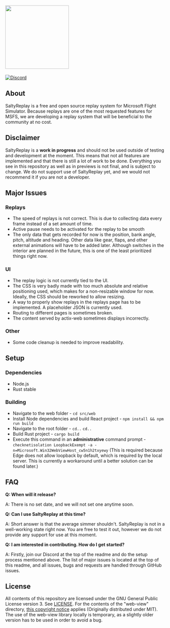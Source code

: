 # <img src="https://cdn.discordapp.com/attachments/787690098497945600/787693736452423690/salty_big_nobg.png" placeholder="SaltyReplay" width="200"/>

[![Discord](https://img.shields.io/discord/698720578055700650?label=&logo=discord&logoColor=ffffff&color=7389D8&labelColor=6A7EC2&style=flat-square)](https://discord.gg/S4PJDwk)

## About
SaltyReplay is a free and open source replay system for Microsoft Flight Simulator. Because replays are one of the most requested features for MSFS, we are developing a replay system that will be beneficial to the community at no cost.

## Disclaimer
SaltyReplay is a **work in progress** and should not be used outside of testing and development at the moment. This means that not all features are implemented and that there is still a lot of work to be done. Everything you see in this repository as well as in previews is not final, and is subject to change. We do not support use of SaltyReplay yet, and we would not recommend it if you are not a developer.

## Major Issues
### Replays
* The speed of replays is not correct. This is due to collecting data every frame instead of a set amount of time.
* Active pause needs to be activated for the replay to be smooth
* The only data that gets recorded for now is the position, bank angle, pitch, altitude and heading. Other data like gear, flaps, and other external animations will have to be added later. Although switches in the interior are planned in the future, this is one of the least prioritized things right now.
### UI
* The replay logic is not currently tied to the UI. 
* The CSS is very badly made with too much absolute and relative positioning used, which makes for a non-resizable window for now. Ideally, the CSS should be reworked to allow resizing.
* A way to properly show replays in the replays page has to be implemented. A placeholder JSON is currently used.
* Routing to different pages is sometimes broken.
* The content served by actix-web sometimes displays incorrectly.
### Other
* Some code cleanup is needed to improve readability.

## Setup
### Dependencies
* Node.js
* Rust stable
### Building
* Navigate to the web folder -  `cd src/web`
* Install Node dependencies and build React project - `npm install && npm run build`
* Navigate to the root folder - `cd..` `cd..`
* Build Rust project - `cargo build`
* Execute this command in an **administrative** command prompt - `checknetisolation LoopbackExempt -a -n=Microsoft.Win32WebViewHost_cw5n1h2txyewy` (This is required because Edge does not allow loopback by default, which is required by the local server. This is currently a workaround until a better solution can be found later.)

## FAQ
**Q: When will it release?**

A: There is no set date, and we will not set one anytime soon.

**Q: Can I use SaltyReplay at this time?**

A: Short answer is that the average simmer shouldn't. SaltyReplay is not in a well-working state right now. You are free to test it out, however we do not provide any support for use at this moment. 

**Q: I am interested in contributing. How do I get started?**

A: Firstly, join our Discord at the top of the readme and do the setup process mentioned above. The list of major issues is located at the top of this readme, and all issues, bugs and requests are handled through GitHub issues. 

## License
All contents of this repository are licensed under the GNU General Public License version 3. See [LICENSE](https://github.com/saltysimulations/saltyreplay/blob/master/LICENSE). For the contents of the "web-view" directory, [this copyright notice](https://github.com/saltysimulations/saltyreplay/blob/master/web-view/NOTICE) applies (Originally distributed under MIT). The use of the web-view library locally is temporary, as a slightly older version has to be used in order to avoid a bug.
